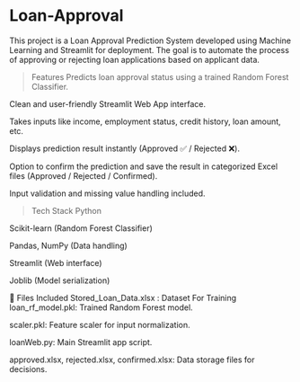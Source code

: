 # Loan-Approval
This project is a Loan Approval Prediction System developed using Machine Learning and Streamlit for deployment. The goal is to automate the process of approving or rejecting loan applications based on applicant data.



> Features
Predicts loan approval status using a trained Random Forest Classifier.

Clean and user-friendly Streamlit Web App interface.

Takes inputs like income, employment status, credit history, loan amount, etc.

Displays prediction result instantly (Approved ✅ / Rejected ❌).

Option to confirm the prediction and save the result in categorized Excel files (Approved / Rejected / Confirmed).

Input validation and missing value handling included.

 > Tech Stack
Python

Scikit-learn (Random Forest Classifier)

Pandas, NumPy (Data handling)

Streamlit (Web interface)

Joblib (Model serialization)

📁 Files Included
Stored_Loan_Data.xlsx : Dataset For Training 
loan_rf_model.pkl: Trained Random Forest model.

scaler.pkl: Feature scaler for input normalization.

loanWeb.py: Main Streamlit app script.

approved.xlsx, rejected.xlsx, confirmed.xlsx: Data storage files for decisions.
